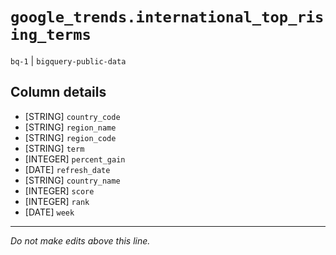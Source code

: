 # `google_trends.international_top_rising_terms`
`bq-1` | `bigquery-public-data`

## Column details
* [STRING]    `country_code`
* [STRING]    `region_name`
* [STRING]    `region_code`
* [STRING]    `term`
* [INTEGER]   `percent_gain`
* [DATE]      `refresh_date`
* [STRING]    `country_name`
* [INTEGER]   `score`
* [INTEGER]   `rank`
* [DATE]      `week`

-------------------------------------------------------------------------------
*Do not make edits above this line.*
